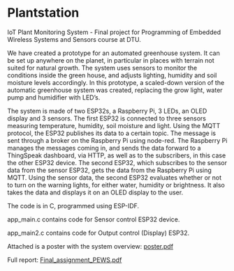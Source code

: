 # Plantstation
IoT Plant Monitoring System - Final project for Programming of Embedded Wireless Systems and Sensors course at DTU. 


We have created a prototype for an automated greenhouse system. It can be set up anywhere on the planet, 
in particular in places with terrain not suited for natural growth. The system uses sensors to monitor 
the conditions inside the green house, and adjusts lighting, humidity and soil moisture levels accordingly. 
In this prototype, a scaled-down version of the automatic greenhouse system was created, replacing the 
grow light, water pump and humidifier with LED’s.


The system is made of two ESP32s, a Raspberry Pi, 3 LEDs, an OLED display and 3 sensors. 
The first ESP32 is connected to three sensors measuring temperature, humidity, soil moisture and light. 
Using the MQTT protocol, the ESP32 publishes its data to a certain topic. The message is sent through a 
broker on the Raspberry Pi using node-red. The Raspberry Pi manages the messages coming in, and sends the
data forward to a ThingSpeak dashboard, via HTTP, as well as to the subscribers, in this case the other 
ESP32 device. The second ESP32, which subscribes to the sensor data from the sensor ESP32, gets the data 
from the Raspberry Pi using MQTT. Using the sensor data, the second ESP32 evaluates whether or not to 
turn on the warning lights, for either water, humidity or brightness. It also takes the data and displays 
it on an OLED display to the user.


The code is in C, programmed using ESP-IDF.

app_main.c contains code for Sensor control ESP32 device.

app_main2.c contains code for Output control (Display) ESP32.



Attached is a poster with the system overview:
[poster.pdf](https://github.com/teiturhelgi/Plantstation/files/11026801/poster.pdf)

Full report:
[Final_assignment_PEWS.pdf](https://github.com/teiturhelgi/Plantstation/files/11027272/Final_assignment_PEWS.pdf)


